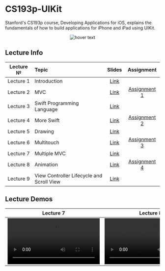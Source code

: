 # CS193p-UIKit
Stanford's CS193p course, Developing Applications for iOS, explains the fundamentals of how to build applications for iPhone and iPad using UIKit.
<p align="center">
  <img src="https://miro.medium.com/max/1200/1*UlybzoOkP5X87QLW7e7Hwg.png" title="hover text">
</p>

## Lecture Info
| Lecture № |  Topic                                                |  Slides                                                                                                        | Assignment                                                                                     |
| :----:    | :---                                                  | :----:                                                                                                               | :----:                                                                                   | 
| Lecture 1 | Introduction                                          | [Link](https://github.com/maksim-mitrofanov/CS193p-UIKit/blob/main/Lecture%20Slides/Lecture%201%20Slides.pdf)        |                                                                                          |
| Lecture 2 | MVC                                                   | [Link](https://github.com/maksim-mitrofanov/CS193p-UIKit/blob/main/Lecture%20Slides/Lecture%202%20Slides.pdf)        | [Assignment 1](https://github.com/maksim-mitrofanov/CS193p-UIKit/tree/Assignment-1)      |
| Lecture 3 | Swift Programming Language                            | [Link](https://github.com/maksim-mitrofanov/CS193p-UIKit/blob/main/Lecture%20Slides/Lecture%203%20Slides.pdf)        |                                                                                          |
| Lecture 4 | More Swift                                            | [Link](https://github.com/maksim-mitrofanov/CS193p-UIKit/blob/main/Lecture%20Slides/Lecture%204%20Slides.pdf)        | [Assignment 2](https://github.com/maksim-mitrofanov/CS193p-UIKit/tree/Assignment-2)      |
| Lecture 5 | Drawing                                               | [Link](https://github.com/maksim-mitrofanov/CS193p-UIKit/blob/main/Lecture%20Slides/Lecture%205%20Slides.pdf)        |                                                                                          |
| Lecture 6 | Multitouch                                            | [Link](https://github.com/maksim-mitrofanov/CS193p-UIKit/blob/main/Lecture%20Slides/Lecture%206%20Slides.pdf)        | [Assignment 3](https://github.com/maksim-mitrofanov/CS193p-UIKit/tree/Assignment-3)      |
| Lecture 7 | Multiple MVC                                          | [Link](https://github.com/maksim-mitrofanov/CS193p-UIKit/blob/main/Lecture%20Slides/Lecture%207%20Slides.pdf)        |                                                                                          |
| Lecture 8 | Animation                                             | [Link](https://github.com/maksim-mitrofanov/CS193p-UIKit/blob/main/Lecture%20Slides/Lecture%208%20Slides.pdf)        | [Assignment 4](https://github.com/maksim-mitrofanov/CS193p-UIKit/tree/Assignment-4)      |
| Lecture 9 | View Controller Lifecycle and Scroll View             | [Link](https://github.com/maksim-mitrofanov/CS193p-UIKit/blob/main/Lecture%20Slides/Lecture%209%20Slides.pdf)        |                                                                                          |


## Lecture Demos
| Lecture 7 | Lecture 8 | Lecture 9 |
| :----:    | :----:    | :----:    |
| <video src="https://user-images.githubusercontent.com/87092187/221263989-f70c2ab2-678b-4488-bbd0-34e039f8ab19.mov2"/>  |  <video src="https://user-images.githubusercontent.com/87092187/221263076-c424cb81-361e-48ba-9599-51136cb1bfa2.mov"/>  | <video src="https://user-images.githubusercontent.com/87092187/221262925-a32fb34d-e11c-4a43-9057-7af2a95c56f8.mov"/>

